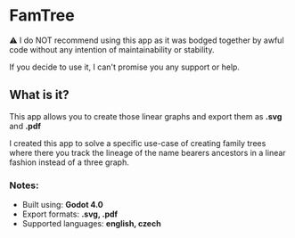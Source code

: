 # FamTree

:warning:
I do NOT recommend using this app as it was bodged together by awful code without any intention of maintainability or stability.

If you decide to use it, I can't promise you any support or help.


## What is it?

This app allows you to create those linear graphs and export them as **.svg** and **.pdf**

I created this app to solve a specific use-case of creating family trees where there you track the lineage of the name bearers ancestors in a linear fashion instead of a three graph.

### Notes:
* Built using: **Godot 4.0**
* Export formats: **.svg, .pdf**
* Supported languages: **english, czech**
